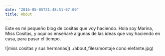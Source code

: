 ```yaml
---
date: "2016-05-05T21:48:51-07:00"
title: About
---
```


Este es mi pequeño blog de cositas que voy haciendo.
Hola soy Marina, Miss Cositas, y aquí os enseñaré algunas de las ideas que voy haciendo en casa, para pasar el tiempo.


![miss cositas y sus hermanas](../about_files/montaje cono elefante.jpg)

